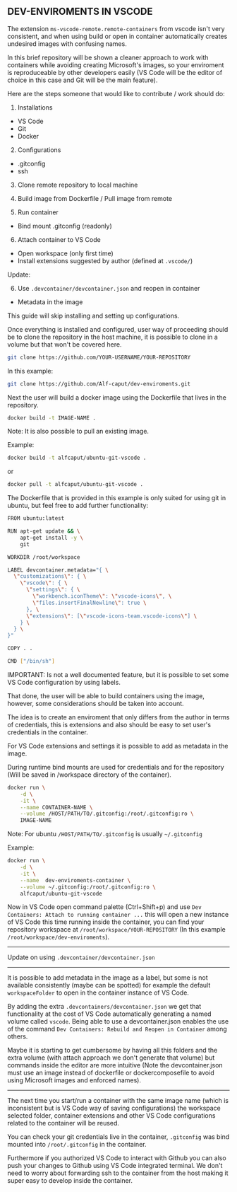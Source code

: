 ## DEV-ENVIROMENTS IN VSCODE

The extension `ms-vscode-remote.remote-containers` from vscode isn't very consistent, and when using build or open in container automatically creates undesired images with confusing names. 

In this brief repository will be shown a cleaner approach to work with containers while avoiding creating Microsoft's images, so your enviroment is reproduceable by other developers easily (VS Code will be the editor of choice in this case and Git will be the main feature).

Here are the steps someone that would like to contribute / work should do:

1. Installations
  - VS Code
  - Git
  - Docker

2. Configurations
  - .gitconfig
  - ssh

3. Clone remote repository to local machine

4. Build image from Dockerfile / Pull image from remote

5. Run container
  - Bind mount .gitconfig (readonly)

6. Attach container to VS Code
  - Open workspace (only first time)
  - Install extensions suggested by author (defined at `.vscode/`)

Update:

6. Use `.devcontainer/devcontainer.json` and reopen in container
  - Metadata in the image
  

This guide will skip installing and setting up configurations.

Once everything is installed and configured, user way of proceeding should be to clone the repository in the host machine, it is possible to clone in a volume but that won't be covered here.

```bash
git clone https://github.com/YOUR-USERNAME/YOUR-REPOSITORY
```

In this example:
```bash
git clone https://github.com/Alf-caput/dev-enviroments.git
```

Next the user will build a docker image using the Dockerfile that lives in the repository.

```bash
docker build -t IMAGE-NAME .
```

Note: It is also possible to pull an existing image. 

Example:

```bash
docker build -t alfcaput/ubuntu-git-vscode .
```

or

```bash
docker pull -t alfcaput/ubuntu-git-vscode .
```

The Dockerfile that is provided in this example is only suited for using git in ubuntu, but feel free to add further functionality:

```bash
FROM ubuntu:latest

RUN apt-get update && \
    apt-get install -y \
    git

WORKDIR /root/workspace

LABEL devcontainer.metadata="{ \
  \"customizations\": { \
    \"vscode\": { \
      \"settings\": { \
        \"workbench.iconTheme\": \"vscode-icons\", \
        \"files.insertFinalNewline\": true \
      }, \
      \"extensions\": [\"vscode-icons-team.vscode-icons\"] \
    } \
  } \
}"

COPY . .

CMD ["/bin/sh"]

```

IMPORTANT: Is not a well documented feature, but it is possible to set some VS Code configuration by using labels.

That done, the user will be able to build containers using the image, however, some considerations should be taken into account.

The idea is to create an enviroment that only differs from the author in terms of credentials, this is extensions and also should be easy to set user's credentials in the container.

For VS Code extensions and settings it is possible to add as metadata in the image.

During runtime bind mounts are used for credentials and for the repository (Will be saved in /workspace directory of the container).

```bash
docker run \
    -d \
    -it \
    --name CONTAINER-NAME \
    --volume /HOST/PATH/TO/.gitconfig:/root/.gitconfig:ro \
    IMAGE-NAME
```

Note: For ubuntu `/HOST/PATH/TO/.gitconfig` is usually `~/.gitconfig`

Example:

```bash
docker run \
    -d \
    -it \
    --name  dev-enviroments-container \
    --volume ~/.gitconfig:/root/.gitconfig:ro \
    alfcaput/ubuntu-git-vscode
```

Now in VS Code open command palette (Ctrl+Shift+p) and use `Dev Containers: Attach to running container ...` this will open a new instance of VS Code this time running inside the container, you can find your repository workspace at `/root/workspace/YOUR-REPOSITORY` (In this example `/root/workspace/dev-enviroments`).

---

Update on using `.devcontainer/devcontainer.json`

---

It is possible to add metadata in the image as a label, but some is not available consistently (maybe can be spotted) for example the default `workspaceFolder` to open in the container instance of VS Code.

By adding the extra `.devcontainers/devcontainer.json` we get that functionality at the cost of VS Code automatically generating a named volume called `vscode`. Being able to use a devcontainer.json enables the use of the command `Dev Containers: Rebuild and Reopen in Container` among others.

Maybe it is starting to get cumbersome by having all this folders and the extra volume (with attach approach we don't generate that volume) but commands inside the editor are more intuitive (Note the devcontainer.json must use an image instead of dockerfile or dockercomposefile to avoid using Microsoft images and enforced names).

---

The next time you start/run a container with the same image name (which is inconsistent but is VS Code way of saving configurations) the workspace selected folder, container extensions and other VS Code configurations related to the container will be reused.

You can check your git credentials live in the container, `.gitconfig` was bind mounted into `/root/.gitconfig` in the container.

Furthermore if you authorized VS Code to interact with Github you can also push your changes to Github using VS Code integrated terminal. We don't need to worry about forwarding ssh to the container from the host making it super easy to develop inside the container.
